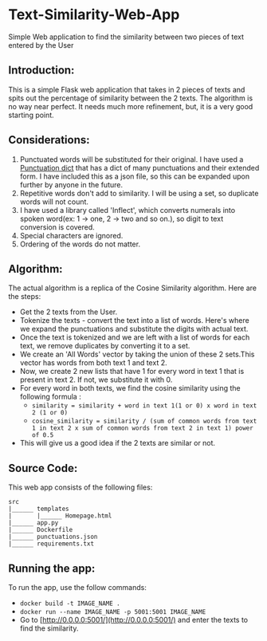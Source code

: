 # Text-Similarity-Web-App
Simple Web application to find the similarity between two pieces of text entered by the User

## Introduction:
This is a simple Flask web application that takes in 2 pieces of texts and spits out the percentage of similarity between the 2 texts.
The algorithm is no way near perfect. It needs much more refinement, but, it is a very good starting point.

## Considerations:
1. Punctuated words will be substituted for their original. I have used a [Punctuation dict](https://gist.github.com/nealrs/96342d8231b75cf4bb82) that has a dict of many punctuations and their extended form. I have included this as a json file, so this can be expanded upon further by anyone in the future.
2. Repetitive words don't add to similarity. I will be using a set, so duplicate words will not count.
3. I have used a library called 'Inflect', which converts numerals into spoken word(ex: 1 -> one, 2 -> two and so on.), so digit to text conversion is covered.
4. Special characters are ignored.
5. Ordering of the words do not matter.

## Algorithm:
The actual algorithm is a replica of the Cosine Similarity algorithm. Here are the steps:
- Get the 2 texts from the User.
- Tokenize the texts - convert the text into a list of words. Here's where we expand the punctuations and substitute the digits with actual text.
- Once the text is tokenized and we are left with a list of words for each text, we remove duplicates by converting it to a set.
- We create an 'All Words' vector by taking the union of these 2 sets.This vector has words from both text 1 and text 2.
- Now, we create 2 new lists that have 1 for every word in text 1 that is present in text 2. If not, we substitute it with 0.
- For every word in both texts, we find the cosine similarity using the following formula :
  - `similarity = similarity + word in text 1(1 or 0) x word in text 2 (1 or 0)`
  - `cosine_similarity = similarity / (sum of common words from text 1 in text 2 x sum of common words from text 2 in text 1) power of 0.5`
- This will give us a good idea if the 2 texts are similar or not.

## Source Code:
This web app consists of the following files:
```
src
|______ templates
|       |______ Homepage.html
|______ app.py
|______ Dockerfile
|______ punctuations.json
|______ requirements.txt
```
## Running the app:
To run the app, use the follow commands:
- `docker build -t IMAGE_NAME .`
- `docker run --name IMAGE_NAME -p 5001:5001 IMAGE_NAME `
- Go to [http://0.0.0.0:5001/](http://0.0.0.0:5001/) and enter the texts to find the similarity.
